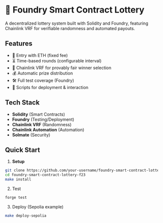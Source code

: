 # 🎰 Foundry Smart Contract Lottery

A decentralized lottery system built with Solidity and Foundry, featuring Chainlink VRF for verifiable randomness and automated payouts.

## Features
- 🎫 Entry with ETH (fixed fee)
- ⏳ Time-based rounds (configurable interval)
- 🎲 Chainlink VRF for provably fair winner selection
- 💰 Automatic prize distribution
- 🛠️ Full test coverage (Foundry)
- 📜 Scripts for deployment & interaction

## Tech Stack
- **Solidity** (Smart Contracts)
- **Foundry** (Testing/Deployment)
- **Chainlink VRF** (Randomness)
- **Chainlink Automation** (Automation)
- **Solmate** (Security)

## Quick Start

1. **Setup**
```bash
git clone https://github.com/your-username/foundry-smart-contract-lottery-f23.git
cd foundry-smart-contract-lottery-f23
make install
```

2. Test
```bash
forge test
```

3. Deploy (Sepolia example)
```bash
make deploy-sepolia
```